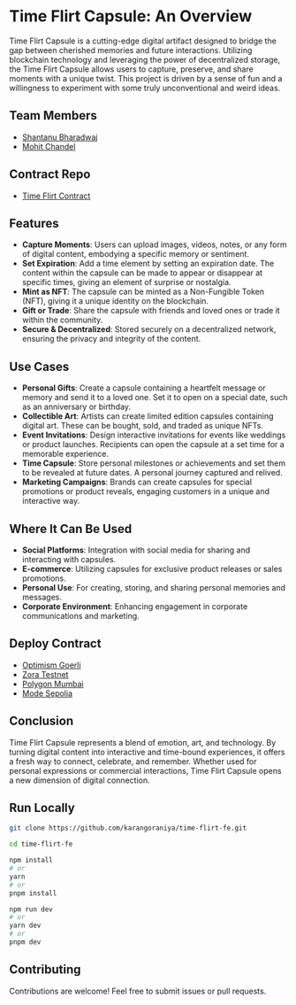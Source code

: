 # Time Flirt Capsule: An Overview

Time Flirt Capsule is a cutting-edge digital artifact designed to bridge the gap between cherished memories and future interactions. Utilizing blockchain technology and leveraging the power of decentralized storage, the Time Flirt Capsule allows users to capture, preserve, and share moments with a unique twist. This project is driven by a sense of fun and a willingness to experiment with some truly unconventional and weird ideas.

## Team Members

- [Shantanu Bharadwaj](https://github.com/itsshantanu)
- [Mohit Chandel](https://github.com/mohitchandel)

## Contract Repo

- [Time Flirt Contract](https://github.com/karangoraniya/time-flirt-contract/tree/main)

## Features

- **Capture Moments**: Users can upload images, videos, notes, or any form of digital content, embodying a specific memory or sentiment.
- **Set Expiration**: Add a time element by setting an expiration date. The content within the capsule can be made to appear or disappear at specific times, giving an element of surprise or nostalgia.
- **Mint as NFT**: The capsule can be minted as a Non-Fungible Token (NFT), giving it a unique identity on the blockchain.
- **Gift or Trade**: Share the capsule with friends and loved ones or trade it within the community.
- **Secure & Decentralized**: Stored securely on a decentralized network, ensuring the privacy and integrity of the content.

## Use Cases

- **Personal Gifts**: Create a capsule containing a heartfelt message or memory and send it to a loved one. Set it to open on a special date, such as an anniversary or birthday.
- **Collectible Art**: Artists can create limited edition capsules containing digital art. These can be bought, sold, and traded as unique NFTs.
- **Event Invitations**: Design interactive invitations for events like weddings or product launches. Recipients can open the capsule at a set time for a memorable experience.
- **Time Capsule**: Store personal milestones or achievements and set them to be revealed at future dates. A personal journey captured and relived.
- **Marketing Campaigns**: Brands can create capsules for special promotions or product reveals, engaging customers in a unique and interactive way.

## Where It Can Be Used

- **Social Platforms**: Integration with social media for sharing and interacting with capsules.
- **E-commerce**: Utilizing capsules for exclusive product releases or sales promotions.
- **Personal Use**: For creating, storing, and sharing personal memories and messages.
- **Corporate Environment**: Enhancing engagement in corporate communications and marketing.

## Deploy Contract

- [Optimism Goerli](https://goerli-optimism.etherscan.io/address/0x32ef3be4bb15492ca859e5b1776e55671ed81a79)
- [Zora Testnet](https://testnet.explorer.zora.energy/address/0x662c66962B02Ebd79Fdc204e21065b268A15e920)
- [Polygon Mumbai](https://mumbai.polygonscan.com/address/0xc84eac7f76b17a78ef6bdb915b5d8bfb5c9f10d2)
- [Mode Sepolia](https://sepolia.explorer.mode.network/address/0x9c774Ba3c07D9526c0a658D1e6FE001D0E9fF1B7)

## Conclusion

Time Flirt Capsule represents a blend of emotion, art, and technology. By turning digital content into interactive and time-bound experiences, it offers a fresh way to connect, celebrate, and remember. Whether used for personal expressions or commercial interactions, Time Flirt Capsule opens a new dimension of digital connection.

## Run Locally

```bash
git clone https://github.com/karangoraniya/time-flirt-fe.git
```

```bash
cd time-flirt-fe
```

```bash
npm install
# or
yarn
# or
pnpm install
```

```bash
npm run dev
# or
yarn dev
# or
pnpm dev
```

## Contributing

Contributions are welcome! Feel free to submit issues or pull requests.
